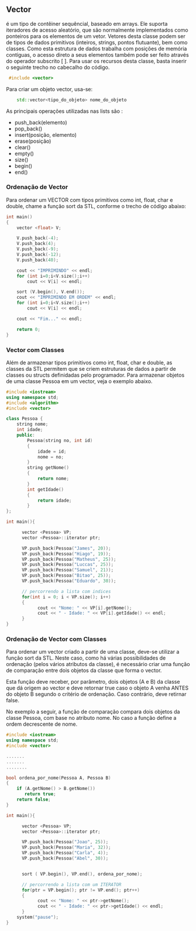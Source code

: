 ## Vector
é um tipo de contêiner sequêncial, baseado em arrays. Ele suporta iteradores de acesso aleatório, que são normalmente implementados como ponteiros para os elementos de um vetor.
Vetores desta classe podem ser de tipos de dados primitivos (inteiros, strings, pontos flutuante), bem como classes.
Como esta estrutura de dados trabalha com posições de memória contíguas, o acesso direto a seus elementos também pode ser feito através do operador subscrito [ ].
Para usar os recursos desta classe, basta inserir o seguinte trecho no cabecalho do código.
```c++
 #include <vector>
```

Para criar um objeto vector, usa-se:
```c++
    std::vector<tipo_do_objeto> nome_do_objeto
```

As principais operações utilizadas nas lists são :
- push_back(elemento)
- pop_back()
- insert(posição, elemento)
- erase(posição)
- clear()
- empty()
- size()
- begin() 
- end() 

### Ordenação de Vector

Para ordenar um VECTOR com tipos primitivos como int, float, char e double, chame a função sort da STL, conforme o trecho de código abaixo:

```c++
int main()
{
    vector <float> V;

    V.push_back(-4);
    V.push_back(4);
    V.push_back(-9);
    V.push_back(-12);
    V.push_back(40);

    cout << "IMPRIMINDO" << endl;
    for (int i=0;i<V.size();i++)
        cout << V[i] << endl;

    sort (V.begin(), V.end());
    cout << "IMPRIMINDO EM ORDEM" << endl;
    for (int i=0;i<V.size();i++)
        cout << V[i] << endl;

    cout << "Fim..." << endl;

    return 0;
}
```

### Vector com Classes
Além de armazenar tipos primitivos como int, float, char e double, as classes da STL permitem que se criem estruturas de dados a partir de classes ou structs definidadas pelo programador.
Para armazenar objetos de uma classe Pessoa em um vector, veja o exemplo abaixo.

```c++
#include <iostream>
using namespace std;
#include <algorithm>
#include <vector>

class Pessoa {
    string nome;
    int idade;
    public:
        Pessoa(string no, int id)
        {
            idade = id;
            nome = no;
        }
        string getNome()
        {
            return nome;
        }
        int getIdade()
        {
            return idade;
        }
};

int main(){

      vector <Pessoa> VP;
      vector <Pessoa>::iterator ptr;

      VP.push_back(Pessoa("James", 20));
      VP.push_back(Pessoa("Hiago", 19));
      VP.push_back(Pessoa("Matheus", 25));
      VP.push_back(Pessoa("Luccas", 25));
      VP.push_back(Pessoa("Samuel", 21));
      VP.push_back(Pessoa("Bitao", 25));
      VP.push_back(Pessoa("Eduardo", 30));

      // percorrendo a lista com indices
      for(int i = 0; i < VP.size(); i++)
      {
            cout << "Nome: " << VP[i].getNome();
            cout << " - Idade: " << VP[i].getIdade() << endl;
      }
}

```

### Ordenação de Vector com Classes
Para ordenar um vector criado a partir de uma classe, deve-se utilizar a função sort da STL. Neste caso, como há várias possibilidades de ordenação (pelos vários atributos da classe), é necessário criar uma função de comparação entre dois objetos da classe que forma o vector.

Esta função deve receber, por parâmetro, dois objetos (A e B) da classe que dá origem ao vector e deve retornar true caso o objeto A venha ANTES do objeto B segundo o critério de ordenação. Caso contrário, deve retirnar false.

No exemplo a seguir, a função de comparação compara dois objetos da classe Pessoa, com base no atributo nome. No caso a função define a ordem decrescente de nome. 


```c++
#include <iostream>
using namespace std;
#include <vector>

.......
.......
........

bool ordena_por_nome(Pessoa A, Pessoa B)
{
    if (A.getNome() > B.getNome())
       return true;
    return false;
}

int main(){

      vector <Pessoa> VP;
      vector <Pessoa>::iterator ptr;

      VP.push_back(Pessoa("Joao", 25));
      VP.push_back(Pessoa("Maria", 32));
      VP.push_back(Pessoa("Carla", 4));
      VP.push_back(Pessoa("Abel", 30));


      sort ( VP.begin(), VP.end(), ordena_por_nome);

      // percorrendo a lista com um ITERATOR
      for(ptr = VP.begin(); ptr != VP.end(); ptr++)
      {
            cout << "Nome: " << ptr->getNome();
            cout << " - Idade: " << ptr->getIdade() << endl;
      }
    system("pause");
}
```

